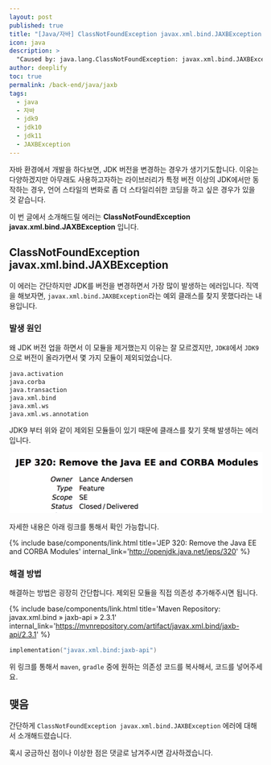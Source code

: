 ```yaml
---
layout: post
published: true
title: "[Java/자바] ClassNotFoundException javax.xml.bind.JAXBException 에러 해결"
icon: java
description: >
  "Caused by: java.lang.ClassNotFoundException: javax.xml.bind.JAXBException 에러에 대해서 소개합니다."
author: deeplify
toc: true
permalink: /back-end/java/jaxb
tags:
  - java
  - 자바
  - jdk9
  - jdk10
  - jdk11
  - JAXBException
---
```


자바 환경에서 개발을 하다보면, JDK 버전을 변경하는 경우가 생기기도합니다. 이유는 다양하겠지만 아무래도 사용하고자하는 라이브러리가 특정 버전 이상의 JDK에서만 동작하는 경우, 언어 스타일의 변화로 좀 더 스타일리쉬한 코딩을 하고 싶은 경우가 있을 것 같습니다.

이 번 글에서 소개해드릴 에러는 **ClassNotFoundException javax.xml.bind.JAXBException** 입니다.

## ClassNotFoundException javax.xml.bind.JAXBException

이 에러는 간단하지만 JDK를 버전을 변경하면서 가장 많이 발생하는 에러입니다. 직역을 해보자면, `javax.xml.bind.JAXBException`라는 예외 클래스를 찾지 못했다라는 내용입니다.

### 발생 원인

왜 JDK 버전 업을 하면서 이 모듈을 제거했는지 이유는 잘 모르겠지만, `JDK8`에서 `JDK9`으로 버전이 올라가면서 몇 가지 모듈이 제외되었습니다.

```text
java.activation
java.corba
java.transaction
java.xml.bind
java.xml.ws
java.xml.ws.annotation
```

JDK9 부터 위와 같이 제외된 모듈들이 있기 때문에 클래스를 찾기 못해 발생하는 에러입니다.

![image](/assets/images/jabx-site.png)

자세한 내용은 아래 링크를 통해서 확인 가능합니다.

{% include base/components/link.html title='JEP 320: Remove the Java EE and CORBA Modules' internal_link='http://openjdk.java.net/jeps/320' %}

### 해결 방법

해결하는 방법은 굉장히 간단합니다. 제외된 모듈을 직접 의존성 추가해주시면 됩니다.

{% include base/components/link.html title='Maven Repository: javax.xml.bind » jaxb-api » 2.3.1' internal_link='https://mvnrepository.com/artifact/javax.xml.bind/jaxb-api/2.3.1' %}

```kotlin
implementation("javax.xml.bind:jaxb-api")
```

위 링크를 통해서 `maven`, `gradle` 중에 원하는 의존성 코드를 복사해서, 코드를 넣어주세요.

## 맺음

간단하게 `ClassNotFoundException javax.xml.bind.JAXBException` 에러에 대해서 소개해드렸습니다.

혹시 궁금하신 점이나 이상한 점은 댓글로 남겨주시면 감사하겠습니다.
